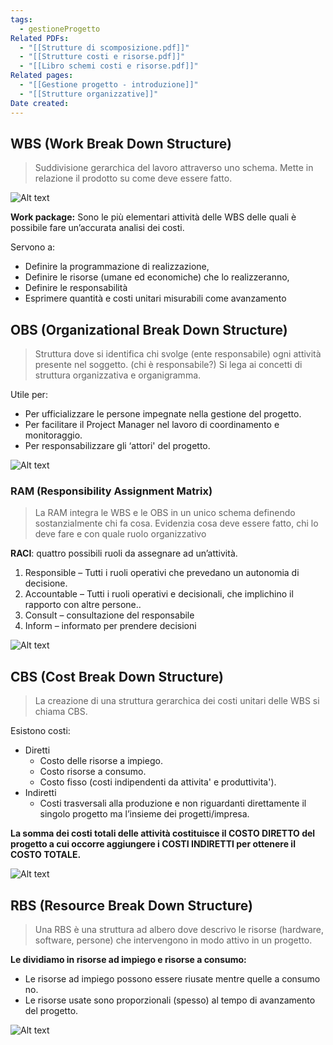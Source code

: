 ```yaml
---
tags:
  - gestioneProgetto
Related PDFs:
  - "[[Strutture di scomposizione.pdf]]"
  - "[[Strutture costi e risorse.pdf]]"
  - "[[Libro schemi costi e risorse.pdf]]"
Related pages:
  - "[[Gestione progetto - introduzione]]"
  - "[[Strutture organizzative]]"
Date created:
---
```

## WBS (Work Break Down Structure)  

> Suddivisione gerarchica del lavoro attraverso uno schema.
> Mette in relazione il prodotto su come deve essere fatto.

![Alt text](image.png)

**Work package:** Sono le più elementari attività delle WBS delle quali è possibile fare un’accurata analisi dei costi. 

Servono a:

- Definire la programmazione di realizzazione,  
- Definire le risorse (umane ed economiche) che lo realizzeranno,
- Definire le responsabilità
- Esprimere quantità e costi unitari misurabili come avanzamento

## OBS (Organizational Break Down Structure)  

> Struttura dove si identifica chi svolge (ente responsabile) ogni attività presente nel soggetto. (chi è responsabile?)
   Si lega ai concetti di struttura organizzativa e organigramma.

Utile per:

- Per ufficializzare le persone impegnate nella gestione del progetto.
- Per facilitare il Project Manager nel lavoro di coordinamento e monitoraggio.
- Per responsabilizzare gli ‘attori' del progetto.

![Alt text](image-1.png)

### RAM (Responsibility Assignment Matrix)  

> La RAM integra le WBS e le OBS in un unico schema definendo sostanzialmente chi fa cosa. Evidenzia cosa deve essere fatto, chi lo deve fare e con quale ruolo organizzativo

**RACI**: quattro possibili ruoli da assegnare ad un’attività.  

1. Responsible – Tutti i ruoli operativi che prevedano un autonomia di decisione.  
2. Accountable – Tutti i ruoli operativi e decisionali, che implichino il rapporto con altre persone..  
3. Consult – consultazione del responsabile
4. Inform – informato per prendere decisioni  

![Alt text](image-2.png)  

## CBS (Cost Break Down Structure)  

> La creazione di una struttura gerarchica dei costi unitari delle WBS si chiama CBS.

Esistono costi:

- Diretti
  - Costo delle risorse a impiego.
  - Costo risorse a consumo.
  - Costo fisso (costi indipendenti da attivita' e produttivita').
- Indiretti
  - Costi trasversali alla produzione e non riguardanti direttamente il singolo progetto ma l’insieme dei progetti/impresa.

**La somma dei costi totali delle attività costituisce il COSTO DIRETTO del progetto a cui occorre aggiungere i COSTI INDIRETTI per ottenere il COSTO
TOTALE.**  

![Alt text](image-3.png)

## RBS (Resource Break Down Structure)

> Una RBS è una struttura ad albero dove descrivo le risorse (hardware, software, persone) che intervengono in modo attivo in un progetto.  

**Le dividiamo in risorse ad impiego e risorse a consumo:**  

- Le risorse ad impiego possono essere riusate mentre quelle a consumo no.  
- Le risorse usate sono proporzionali (spesso) al tempo di avanzamento del progetto.  

![Alt text](image-4.png)